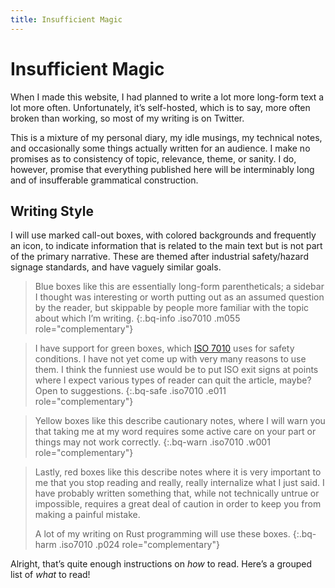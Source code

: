 ```yaml
---
title: Insufficient Magic
---
```


# Insufficient Magic

When I made this website, I had planned to write a lot more long-form text a lot
more often. Unfortunately, it’s self-hosted, which is to say, more often broken
than working, so most of my writing is on Twitter.

This is a mixture of my personal diary, my idle musings, my technical notes, and
occasionally some things actually written for an audience. I make no promises as
to consistency of topic, relevance, theme, or sanity. I do, however, promise
that everything published here will be interminably long and of insufferable
grammatical construction.

## Writing Style

I will use marked call-out boxes, with colored backgrounds and frequently an
icon, to indicate information that is related to the main text but is not part
of the primary narrative. These are themed after industrial safety/hazard
signage standards, and have vaguely similar goals.

> Blue boxes like this are essentially long-form parentheticals; a sidebar I
> thought was interesting or worth putting out as an assumed question by the
> reader, but skippable by people more familiar with the topic about which I’m
> writing.
{:.bq-info .iso7010 .m055 role="complementary"}

<!-- -->

> I have support for green boxes, which [ISO 7010] uses for safety conditions.
> I have not yet come up with very many reasons to use them. I think the
> funniest use would be to put ISO exit signs at points where I expect various
> types of reader can quit the article, maybe? Open to suggestions.
{:.bq-safe .iso7010 .e011 role="complementary"}

<!-- -->

> Yellow boxes like this describe cautionary notes, where I will warn you that
> taking me at my word requires some active care on your part or things may not
> work correctly.
{:.bq-warn .iso7010 .w001 role="complementary"}

<!-- -->

> Lastly, red boxes like this describe notes where it is very important to me
> that you stop reading and really, really internalize what I just said. I have
> probably written something that, while not technically untrue or impossible,
> requires a great deal of caution in order to keep you from making a painful
> mistake.
>
> A lot of my writing on Rust programming will use these boxes.
{:.bq-harm .iso7010 .p024 role="complementary"}

Alright, that’s quite enough instructions on *how* to read. Here’s a grouped
list of *what* to read!

[ISO 7010]: https://en.wikipedia.org/wiki/ISO_7010
